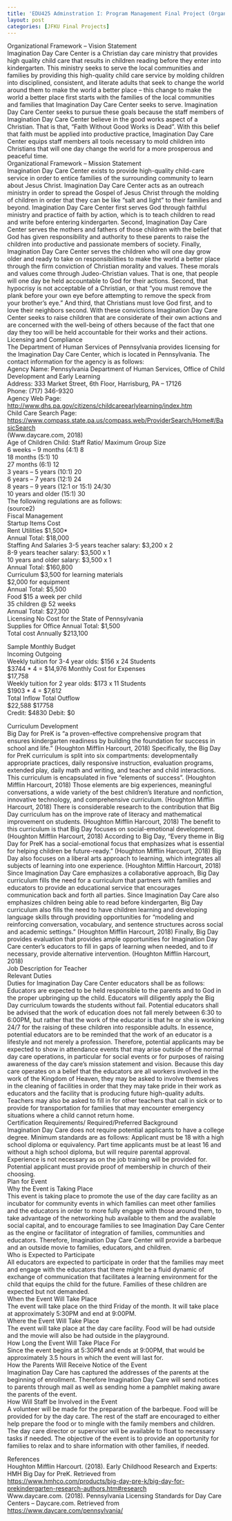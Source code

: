 ```yaml
---
title: 'EDU425 Adminstration I: Program Management Final Project (Organizational framework of hypothetical child care center)'
layout: post
categories: [JFKU Final Projects]
---
```

Organizational Framework &#8211; Vision Statement  
Imagination Day Care Center is a Christian day care ministry that provides high quality child care that results in children reading before they enter into kindergarten. This ministry seeks to serve the local communities and families by providing this high-quality child care service by molding children into disciplined, consistent, and literate adults that seek to change the world around them to make the world a better place – this change to make the world a better place first starts with the families of the local communities and families that Imagination Day Care Center seeks to serve. Imagination Day Care Center seeks to pursue these goals because the staff members of Imagination Day Care Center believe in the good works aspect of a Christian. That is that, “Faith Without Good Works is Dead”. With this belief that faith must be applied into productive practice, Imagination Day Care Center equips staff members all tools necessary to mold children into Christians that will one day change the world for a more prosperous and peaceful time.  
Organizational Framework – Mission Statement  
Imagination Day Care Center exists to provide high-quality child-care service in order to entice families of the surrounding community to learn about Jesus Christ. Imagination Day Care Center acts as an outreach ministry in order to spread the Gospel of Jesus Christ through the molding of children in order that they can be like “salt and light” to their families and beyond. Imagination Day Care Center first serves God through faithful ministry and practice of faith by action, which is to teach children to read and write before entering kindergarten. Second, Imagination Day Care Center serves the mothers and fathers of those children with the belief that God has given responsibility and authority to these parents to raise the children into productive and passionate members of society. Finally, Imagination Day Care Center serves the children who will one day grow older and ready to take on responsibilities to make the world a better place through the firm conviction of Christian morality and values. These morals and values come through Judeo-Christian values. That is one, that people will one day be held accountable to God for their actions. Second, that hypocrisy is not acceptable of a Christian, or that “you must remove the plank before your own eye before attempting to remove the speck from your brother’s eye.” And third, that Christians must love God first, and to love their neighbors second. With these convictions Imagination Day Care Center seeks to raise children that are considerate of their own actions and are concerned with the well-being of others because of the fact that one day they too will be held accountable for their works and their actions.  
Licensing and Compliance  
The Department of Human Services of Pennsylvania provides licensing for the Imagination Day Care Center, which is located in Pennsylvania. The contact information for the agency is as follows:  
Agency Name: Pennsylvania Department of Human Services, Office of Child Development and Early Learning  
Address: 333 Market Street, 6th Floor, Harrisburg, PA &#8211; 17126  
Phone: (717) 346-9320  
Agency Web Page: http://www.dhs.pa.gov/citizens/childcareearlylearning/index.htm  
Child Care Search Page: https://www.compass.state.pa.us/compass.web/ProviderSearch/Home#/BasicSearch  
(Www.daycare.com, 2018)  
Age of Children Child: Staff Ratio/ Maximum Group Size  
6 weeks &#8211; 9 months (4:1) 8  
18 months (5:1) 10  
27 months (6:1) 12  
3 years &#8211; 5 years (10:1) 20  
6 years &#8211; 7 years (12:1) 24  
8 years &#8211; 9 years (12:1 or 15:1) 24/30  
10 years and older (15:1) 30  
The following regulations are as follows:  
(source2)  
Fiscal Management  
Startup Items Cost  
Rent Utilities $1,500*  
Annual Total: $18,000  
Staffing And Salaries 3-5 years teacher salary: $3,200 x 2  
8-9 years teacher salary: $3,500 x 1  
10 years and older salary: $3,500 x 1  
Annual Total: $160,800  
Curriculum $3,500 for learning materials  
$2,000 for equipment  
Annual Total: $5,500  
Food $15 a week per child  
35 children @ 52 weeks  
Annual Total: $27,300  
Licensing No Cost for the State of Pennsylvania  
Supplies for Office Annual Total: $1,500  
Total cost Annually $213,100

Sample Monthly Budget  
Incoming Outgoing  
Weekly tuition for 3-4 year olds: $156 x 24 Students  
$3744 * 4 = $14,976 Monthly Cost for Expenses  
$17,758  
Weekly tuition for 2 year olds: $173 x 11 Students  
$1903 * 4 = $7,612  
Total Inflow Total Outflow  
$22,588 $17758  
Credit: $4830 Debit: $0

Curriculum Development  
Big Day for PreK is “a proven-effective comprehensive program that ensures kindergarten readiness by building the foundation for success in school and life.” (Houghton Mifflin Harcourt, 2018) Specifically, the Big Day for PreK curriculum is split into six compartments: developmentally appropriate practices, daily responsive instruction, evaluation programs, extended play, daily math and writing, and teacher and child interactions. This curriculum is encapsulated in five “elements of success”. (Houghton Mifflin Harcourt, 2018) Those elements are big experiences, meaningful conversations, a wide variety of the best children’s literature and nonfiction, innovative technology, and comprehensive curriculum. (Houghton Mifflin Harcourt, 2018) There is considerable research to the contribution that Big Day curriculum has on the improve rate of literacy and mathematical improvement on students. (Houghton Mifflin Harcourt, 2018) The benefit to this curriculum is that Big Day focuses on social-emotional development. (Houghton Mifflin Harcourt, 2018) According to Big Day, “Every theme in Big Day for PreK has a social-emotional focus that emphasizes what is essential for helping children be future-ready.” (Houghton Mifflin Harcourt, 2018) Big Day also focuses on a liberal arts approach to learning, which integrates all subjects of learning into one experience. (Houghton Mifflin Harcourt, 2018) Since Imagination Day Care emphasizes a collaborative approach, Big Day curriculum fills the need for a curriculum that partners with families and educators to provide an educational service that encourages communication back and forth all parties. Since Imagination Day Care also emphasizes children being able to read before kindergarten, Big Day curriculum also fills the need to have children learning and developing language skills through providing opportunities for “modeling and reinforcing conversation, vocabulary, and sentence structures across social and academic settings.” (Houghton Mifflin Harcourt, 2018) Finally, Big Day provides evaluation that provides ample opportunities for Imagination Day Care center’s educators to fill in gaps of learning when needed, and to if necessary, provide alternative intervention. (Houghton Mifflin Harcourt, 2018)  
Job Description for Teacher  
Relevant Duties  
Duties for Imagination Day Care Center educators shall be as follows: Educators are expected to be held responsible to the parents and to God in the proper upbringing up the child. Educators will diligently apply the Big Day curriculum towards the students without fail. Potential educators shall be advised that the work of education does not fall merely between 6:30 to 6:00PM, but rather that the work of the educator is that he or she is working 24/7 for the raising of these children into responsible adults. In essence, potential educators are to be reminded that the work of an educator is a lifestyle and not merely a profession. Therefore, potential applicants may be expected to show in attendance events that may arise outside of the normal day care operations, in particular for social events or for purposes of raising awareness of the day care’s mission statement and vision. Because this day care operates on a belief that the educators are all workers involved in the work of the Kingdom of Heaven, they may be asked to involve themselves in the cleaning of facilities in order that they may take pride in their work as educators and the facility that is producing future high-quality adults. Teachers may also be asked to fill in for other teachers that call in sick or to provide for transportation for families that may encounter emergency situations where a child cannot return home.  
Certification Requirements/ Required/Preferred Background  
Imagination Day Care does not require potential applicants to have a college degree. Minimum standards are as follows: Applicant must be 18 with a high school diploma or equivalency. Part time applicants must be at least 16 and without a high school diploma, but will require parental approval. Experience is not necessary as on the job training will be provided for. Potential applicant must provide proof of membership in church of their choosing.  
Plan for Event  
Why the Event is Taking Place  
This event is taking place to promote the use of the day care facility as an incubator for community events in which families can meet other families and the educators in order to more fully engage with those around them, to take advantage of the networking hub available to them and the available social capital, and to encourage families to see Imagination Day Care Center as the engine or facilitator of integration of families, communities and educators. Therefore, Imagination Day Care Center will provide a barbeque and an outside movie to families, educators, and children.  
Who is Expected to Participate  
All educators are expected to participate in order that the families may meet and engage with the educators that there might be a fluid dynamic of exchange of communication that facilitates a learning environment for the child that equips the child for the future. Families of these children are expected but not demanded.  
When the Event Will Take Place  
The event will take place on the third Friday of the month. It will take place at approximately 5:30PM and end at 9:00PM.  
Where the Event Will Take Place  
The event will take place at the day care facility. Food will be had outside and the movie will also be had outside in the playground.  
How Long the Event Will Take Place For  
Since the event begins at 5:30PM and ends at 9:00PM, that would be approximately 3.5 hours in which the event will last for.  
How the Parents Will Receive Notice of the Event  
Imagination Day Care has captured the addresses of the parents at the beginning of enrollment. Therefore Imagination Day Care will send notices to parents through mail as well as sending home a pamphlet making aware the parents of the event.  
How Will Staff be Involved in the Event  
A volunteer will be made for the preparation of the barbeque. Food will be provided for by the day care. The rest of the staff are encouraged to either help prepare the food or to mingle with the family members and children. The day care director or supervisor will be available to float to necessary tasks if needed. The objective of the event is to provide an opportunity for families to relax and to share information with other families, if needed.  
  
References  
Houghton Mifflin Harcourt. (2018). Early Childhood Research and Experts: HMH Big Day for PreK. Retrieved from https://www.hmhco.com/products/big-day-pre-k/big-day-for-prekindergarten-research-authors.htm#research  
Www.daycare.com. (2018). Pennsylvania Licensing Standards for Day Care Centers &#8211; Daycare.com. Retrieved from https://www.daycare.com/pennsylvania/